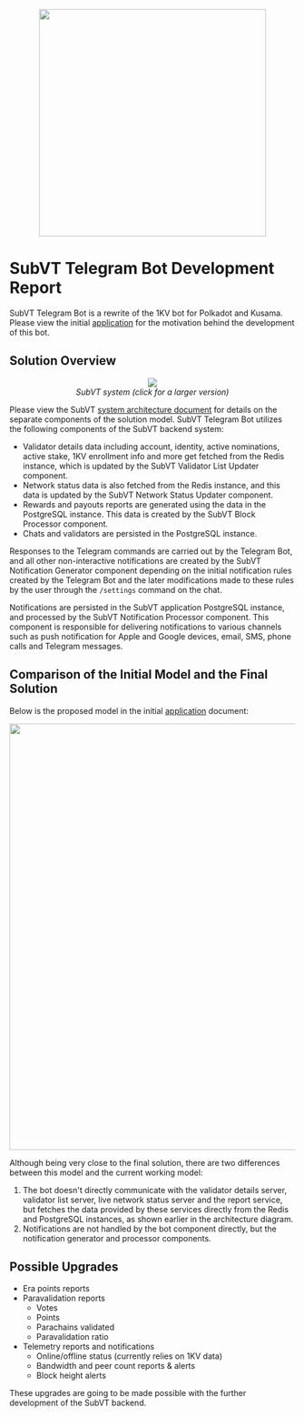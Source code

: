 <p align="center">
	<img width="400" src="https://raw.githubusercontent.com/helikon-labs/subvt/main/assets/design/logo/subvt_logo_blue.png">
</p>

# SubVT Telegram Bot Development Report

SubVT Telegram Bot is a rewrite of the 1KV bot for Polkadot and Kusama. Please view the initial
[application](https://github.com/w3f/Grants-Program/blob/master/applications/subvt-telegram-bot.md) for the motivation
behind the development of this bot.

## Solution Overview

<p align="center">
  <a href="https://raw.githubusercontent.com/helikon-labs/subvt/main/document/software/image/01-subvt_system_architecture_large.jpg" target="_blank">
    <img src="https://raw.githubusercontent.com/helikon-labs/subvt/main/document/software/image/01-subvt_system_architecture_x_small.jpg"/>
  </a>
  <br/>
  <i>
    SubVT system (click for a larger version)
  </i>
</p>

Please view the SubVT [system architecture document](https://github.com/helikon-labs/subvt/blob/main/document/software/01-subvt_system_architecture.md)
for details on the separate components of the solution model. SubVT Telegram Bot utilizes the following components of
the SubVT backend system:

- Validator details data including account, identity, active nominations, active stake, 1KV enrollment info and more
get fetched from the Redis instance, which is updated by the SubVT Validator List Updater component.
- Network status data is also fetched from the Redis instance, and this data is updated by the SubVT Network Status
Updater component.
- Rewards and payouts reports are generated using the data in the PostgreSQL instance. This data is created by the
SubVT Block Processor component.
- Chats and validators are persisted in the PostgreSQL instance.

Responses to the Telegram commands are carried out by the Telegram Bot, and all other non-interactive notifications are
created by the SubVT Notification Generator component depending on the initial notification rules created by the
Telegram Bot and the later modifications made to these rules by the user through the `/settings` command on the chat.

Notifications are persisted in the SubVT application PostgreSQL instance, and processed by the
SubVT Notification Processor component. This component is responsible for delivering notifications to various channels
such as push notification for Apple and Google devices, email, SMS, phone calls and Telegram messages.

## Comparison of the Initial Model and the Final Solution

Below is the proposed model in the initial [application](https://github.com/w3f/Grants-Program/blob/master/applications/subvt-telegram-bot.md)
document:

<p align="center">
  <img width="750" src="https://raw.githubusercontent.com/helikon-labs/Grants-Program/subvt-telegram-bot/applications/subvt-telegram-bot-files/02-details_01.jpg"/>
</p>

Although being very close to the final solution, there are two differences between this model and the current
working model:

1. The bot doesn't directly communicate with the validator details server, validator list server, live network status
server and the report service, but fetches the data provided by these services directly from the Redis and PostgreSQL
instances, as shown earlier in the architecture diagram.
2. Notifications are not handled by the bot component directly, but the notification generator and processor components.

## Possible Upgrades

- Era points reports
- Paravalidation reports
  - Votes
  - Points
  - Parachains validated
  - Paravalidation ratio
- Telemetry reports and notifications
  - Online/offline status (currently relies on 1KV data)
  - Bandwidth and peer count reports & alerts
  - Block height alerts

These upgrades are going to be made possible with the further development of the SubVT backend.